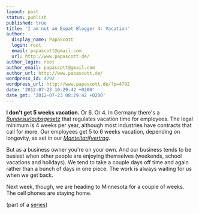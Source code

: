 ```yaml
---
layout: post
status: publish
published: true
title: 'I am not an Expat Blogger 4: Vacation'
author:
  display_name: PapaScott
  login: root
  email: papascott@gmail.com
  url: http://www.papascott.de/
author_login: root
author_email: papascott@gmail.com
author_url: http://www.papascott.de/
wordpress_id: 4792
wordpress_url: http://www.papascott.de/?p=4792
date: '2012-07-23 10:29:42 +0200'
date_gmt: '2012-07-23 08:29:42 +0200'
---
```

<p><strong>I don't get 5 weeks vacation.</strong> Or 6. Or 4. In Germany there's a <a href="http://de.wikipedia.org/wiki/Bundesurlaubsgesetz"><em>Bundesurlaubsgesetz</em></a> that regulates vacation time for employees. The legal minimum is 4 weeks per year, although most industries have contracts that call for more. Our employees get 5 to 6 weeks vacation, depending on longevity, as set in our <a href="http://www.bundesverband-systemgastronomie.de/ueber-den-bds/tarifabschluss.html"><em>Manteltarifvertrag</em></a>.</p>
<p>But as a business owner you're on your own. And our business tends to be busiest when other people are enjoying themselves (weekends, school vacations and holidays). We tend to take a couple days off time and again rather than a bunch of days in one piece. The work is always waiting for us when we get back.</p>
<p>Next week, though, we are heading to Minnesota for a couple of weeks. The cell phones are staying home.</p>
<p>(part of a <a href="http://www.papascott.de/archives/category/not-an-expat/">series</a>)</p>

